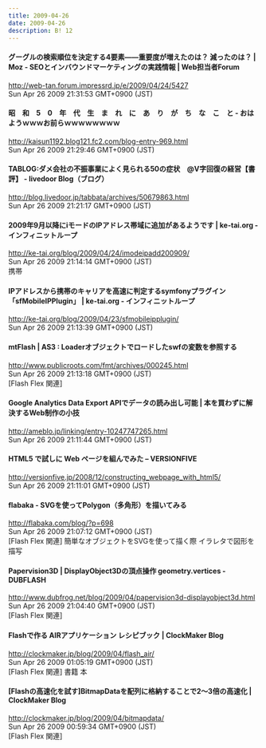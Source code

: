 ```yaml
---
title: 2009-04-26
date: 2009-04-26
description: B! 12
---
```


#### グーグルの検索順位を決定する4要素――重要度が増えたのは？ 減ったのは？ | Moz - SEOとインバウンドマーケティングの実践情報 | Web担当者Forum
http://web-tan.forum.impressrd.jp/e/2009/04/24/5427<br>
Sun Apr 26 2009 21:31:53 GMT+0900 (JST)<br>


####   昭　和　5　0　年　代　生　ま　れ　に　あ　り　が　ち　な　こ　と - おはようｗｗｗお前らｗｗｗｗｗｗｗｗ
http://kaisun1192.blog121.fc2.com/blog-entry-969.html<br>
Sun Apr 26 2009 21:29:46 GMT+0900 (JST)<br>


#### TABLOG:ダメ会社の不振事業によく見られる50の症状　@V字回復の経営【書評】 - livedoor Blog（ブログ）
http://blog.livedoor.jp/tabbata/archives/50679863.html<br>
Sun Apr 26 2009 21:21:17 GMT+0900 (JST)<br>


#### 2009年9月以降にiモードのIPアドレス帯域に追加があるようです | ke-tai.org - インフィニットループ
http://ke-tai.org/blog/2009/04/24/imodeipadd200909/<br>
Sun Apr 26 2009 21:14:14 GMT+0900 (JST)<br>
携帯


#### IPアドレスから携帯のキャリアを高速に判定するsymfonyプラグイン「sfMobileIPPlugin」 | ke-tai.org - インフィニットループ
http://ke-tai.org/blog/2009/04/23/sfmobileipplugin/<br>
Sun Apr 26 2009 21:13:39 GMT+0900 (JST)<br>


#### mtFlash | AS3 : Loaderオブジェクトでロードしたswfの変数を参照する
http://www.publicroots.com/fmt/archives/000245.html<br>
Sun Apr 26 2009 21:13:18 GMT+0900 (JST)<br>
[Flash Flex 関連]


#### Google Analytics Data Export APIでデータの読み出し可能 | 本を買わずに解決するWeb制作の小技
http://ameblo.jp/linking/entry-10247747265.html<br>
Sun Apr 26 2009 21:11:44 GMT+0900 (JST)<br>


#### HTML5 で試しに Web ページを組んでみた – VERSIONFIVE
http://versionfive.jp/2008/12/constructing_webpage_with_html5/<br>
Sun Apr 26 2009 21:11:01 GMT+0900 (JST)<br>


#### flabaka - SVGを使ってPolygon（多角形）を描いてみる
http://flabaka.com/blog/?p=698<br>
Sun Apr 26 2009 21:07:12 GMT+0900 (JST)<br>
[Flash Flex 関連] 簡単なオブジェクトをSVGを使って描く際 イラレタで図形を描写


####     Papervision3D | DisplayObject3Dの頂点操作 geometry.vertices - DUBFLASH    
http://www.dubfrog.net/blog/2009/04/papervision3d-displayobject3d.html<br>
Sun Apr 26 2009 21:04:40 GMT+0900 (JST)<br>
[Flash Flex 関連]


####   Flashで作る AIRアプリケーション レシピブック | ClockMaker Blog
http://clockmaker.jp/blog/2009/04/flash_air/<br>
Sun Apr 26 2009 01:05:19 GMT+0900 (JST)<br>
[Flash Flex 関連] 書籍 本


####   [Flashの高速化を試す]BitmapDataを配列に格納することで2〜3倍の高速化 | ClockMaker Blog
http://clockmaker.jp/blog/2009/04/bitmapdata/<br>
Sun Apr 26 2009 00:59:34 GMT+0900 (JST)<br>
[Flash Flex 関連]


